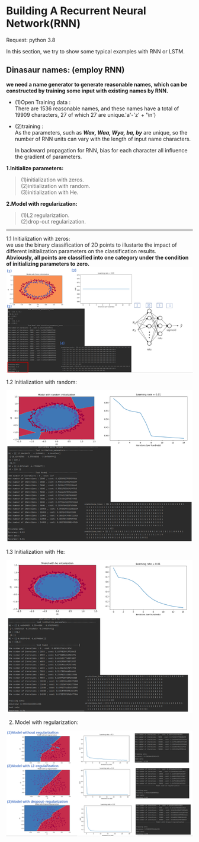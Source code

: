 # Building A Recurrent Neural Network(RNN)

Request:
  python 3.8
  
In this section, we try to show some typical examples with RNN or LSTM. 

## Dinasaur names: (employ RNN)

**we need a name generator to generate reasonable names, which can be constructed by training some input with existing names by RNN.**  

- (1)Open Training data :  
  There are 1536 reasonable names, and these names have a total of 19909 characters, 27 of which 27 are unique.'a'-'z' + '\n')  
  
- (2)training :  
   As the parameters, such as ___Wax, Waa, Wya, ba, by___ are unique, so the number of RNN units can vary with the length of input name characters.  
   
   In backward propagation for RNN, bias for each character all influence the gradient of parameters.

__1.Initialize parameters:__  
>(1)initialization with zeros.  
>(2)initialization with random.  
>(3)initialization with He.

__2.Model with regularization:__  
>(1)L2 regularization.  
>(2)drop-out regularization.  

-----------------------------------------------------------
1.1 Initialization with zeros:  
  we use the binary classification of 2D points to illustarte the impact of different initialization parameters on the classification results.  
  __Abviously, all points are classified into one category under the condition of initializing parameters to zero.__
![Alt text](https://raw.githubusercontent.com/IHNF262/DeepLearningPractice/main/2_1_ImprovingDeepNN_HyperparameterTuning_Regularization_Optimization/images/result/1.png)

1.2 Initialization with random:

![Alt text](https://raw.githubusercontent.com/IHNF262/DeepLearningPractice/main/2_1_ImprovingDeepNN_HyperparameterTuning_Regularization_Optimization/images/result/2.png)

1.3 Initialization with He:

![Alt text](https://raw.githubusercontent.com/IHNF262/DeepLearningPractice/main/2_1_ImprovingDeepNN_HyperparameterTuning_Regularization_Optimization/images/result/3.png)

2. Model with regularization:

![Alt text](https://raw.githubusercontent.com/IHNF262/DeepLearningPractice/main/2_1_ImprovingDeepNN_HyperparameterTuning_Regularization_Optimization/images/result/4.png)
